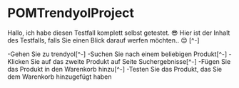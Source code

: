 ﻿# POMTrendyolProject


Hallo, ich habe diesen Testfall komplett selbst getestet. 😎 Hier ist der Inhalt des Testfalls, falls Sie einen Blick darauf werfen möchten.. 😊 [^-]


   -Gehen Sie zu trendyol[^-]
   -Suchen Sie nach einem beliebigen Produkt[^-]
   -Klicken Sie auf das zweite Produkt auf Seite  Suchergebnisse[^-]
   -Fügen Sie das Produkt in den Warenkorb hinzu[^-]
   -Testen Sie das Produkt, das Sie dem Warenkorb hinzugefügt haben


